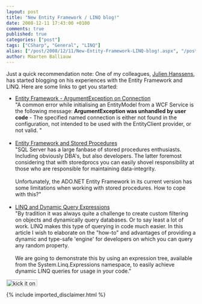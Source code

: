 ```yaml
---
layout: post
title: "New Entity Framework / LINQ blog!"
date: 2008-12-11 17:43:00 +0100
comments: true
published: true
categories: ["post"]
tags: ["CSharp", "General", "LINQ"]
alias: ["/post/2008/12/11/New-Entity-Framework-LINQ-blog!.aspx", "/post/2008/12/11/new-entity-framework-linq-blog!.aspx"]
author: Maarten Balliauw
---
```

<p>
Just a quick recommendation note: One of my colleagues, <a href="http://blogs.securancy.com/" target="_blank">Julien Hanssens</a>, has started blogging on his experiences with the Entity Framework and LINQ. Here are some links to get you started: 
</p>
<ul>
	<li><a href="http://blogs.securancy.com/post/Entity-Framework-ArgumentException-on-Connection.aspx">Entity Framework - ArgumentException on Connection</a><br />
	&quot;A common error while initialising an EntityModel from a WCF Service is the following message: <strong>ArgumentException was unhandled by user code</strong> - The specified named connection is either not found in the configuration, not intended to be used with the EntityClient provider, or not valid. &quot;<br />
	&nbsp; </li>
	<li><a href="http://blogs.securancy.com/post/Entity-Framework-and-Stored-Procedures.aspx">Entity Framework and Stored Procedures</a><br />
	&quot;SQL Server has a large fanbase of stored procedures enthusiasts. Including obviously DBA&#39;s, but also developers. The latter foremost considering that with storedprocs you can easily shovel responsibility at those who are responsible for maintaining data-integrity.<br />
	<br />
	Unfortunately, the ADO.NET Entity Framework in its current version has some limitations when working with stored procedures. How to cope with this?&quot;<br />
	&nbsp; </li>
	<li><a href="http://blogs.securancy.com/post/LINQ-and-Dynamic-Query-Expressions.aspx">LINQ and Dynamic Query Expressions</a><br />
	&quot;By tradition it was always quite a challenge to create custom filtering on objects and dynamically query databases. Or to say least a lot of work. LINQ makes this type of querying in code much easier. In this article I wish to elaborate on the &quot;how-to&quot; and advantages of providing a dynamic and type-safe &#39;engine&#39; for developers on which you can query any random property. <br />
	<br />
	We are going to demonstrate this by using an expression tree, available from the System.Linq.Expressions namespace, to easily achieve dynamic LINQ queries for usage in your code.&quot; </li>
</ul>
<p>
<a href="http://www.dotnetkicks.com/kick/?url=/post/2008/12/11/New-Entity-Framework-LINQ-blog!.aspx&amp;title=New Entity Framework / LINQ blog!"><img src="http://www.dotnetkicks.com/Services/Images/KickItImageGenerator.ashx?url=/post/2008/12/11/New-Entity-Framework-LINQ-blog!.aspx" border="0" alt="kick it on DotNetKicks.com" width="82" height="18" /> </a>
</p>

{% include imported_disclaimer.html %}
